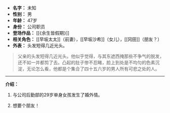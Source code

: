 
- **名字：** 未知
- **性别：** 男
- **年龄：** 47岁
- **身份：** 公司职员
- **登场作品：** [[《余生皆假期》]]
- **相关角色：** [[早坂太太]]（前妻），[[早坂沙希]]（女儿），[[冈田]]（朋友？）
- **外表：** 头发短得几近光头。

> 父亲的头发短得几近光头。他似乎觉得，与其东遮西掩那些不争气的脱发，还不如一并都剪了去。凸起的肚子惨不忍睹，脸上到处是不均匀的色素沉淀，无论怎么看，他都是个集合了四十五六岁的男人所有可悲之处的人。

---

**介绍：** 

1. 与公司后勤部的29岁单身女孩发生了婚外情。

2. 想要个朋友！
